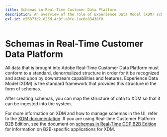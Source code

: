 ```yaml
---
title: Schemas in Real-Time Customer Data Platform
description: An overview of the role of Experience Data Model (XDM) schemas in Adobe Real-Time Customer Data Platform.
exl-id: e56873d2-825d-4c0f-a0fe-1ae6e83438f0
---
```

# Schemas in Real-Time Customer Data Platform

All data that is brought into Adobe Real-Time Customer Data Platform must conform to a standard, denormalized structure in order for it be recognized and acted upon by downstream capabilities and features. Experience Data Model (XDM) is the standard framework that provides this structure in the form of schemas.

After creating schemas, you can map the structure of data to XDM so that it can be ingested into the system.

For more information on XDM and how to manage schemas in the UI, refer to the [XDM documentation](../../xdm/home.md). If you are using Real-time Customer Platform B2B Edition, see the document on [schemas in Real-Time CDP B2B Edition](./b2b.md) for information on B2B-specific applications for XDM.
